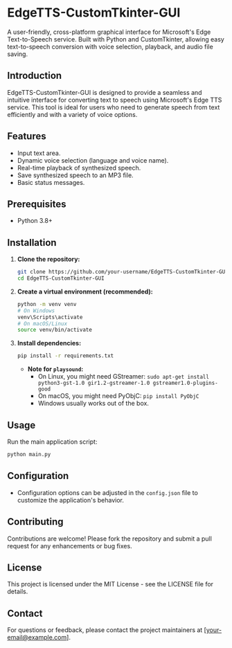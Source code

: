 # EdgeTTS-CustomTkinter-GUI

A user-friendly, cross-platform graphical interface for Microsoft's Edge Text-to-Speech service. Built with Python and CustomTkinter, allowing easy text-to-speech conversion with voice selection, playback, and audio file saving.

## Introduction

EdgeTTS-CustomTkinter-GUI is designed to provide a seamless and intuitive interface for converting text to speech using Microsoft's Edge TTS service. This tool is ideal for users who need to generate speech from text efficiently and with a variety of voice options.

## Features

- Input text area.
- Dynamic voice selection (language and voice name).
- Real-time playback of synthesized speech.
- Save synthesized speech to an MP3 file.
- Basic status messages.

## Prerequisites

- Python 3.8+

## Installation

1. **Clone the repository:**
    ```bash
    git clone https://github.com/your-username/EdgeTTS-CustomTkinter-GUI.git
    cd EdgeTTS-CustomTkinter-GUI
    ```

2. **Create a virtual environment (recommended):**
    ```bash
    python -m venv venv
    # On Windows
    venv\Scripts\activate
    # On macOS/Linux
    source venv/bin/activate
    ```

3. **Install dependencies:**
    ```bash
    pip install -r requirements.txt
    ```
    - **Note for `playsound`:**
        - On Linux, you might need GStreamer: `sudo apt-get install python3-gst-1.0 gir1.2-gstreamer-1.0 gstreamer1.0-plugins-good`
        - On macOS, you might need PyObjC: `pip install PyObjC`
        - Windows usually works out of the box.

## Usage

Run the main application script:

```bash
python main.py
```

## Configuration

- Configuration options can be adjusted in the `config.json` file to customize the application's behavior.

## Contributing

Contributions are welcome! Please fork the repository and submit a pull request for any enhancements or bug fixes.

## License

This project is licensed under the MIT License - see the LICENSE file for details.

## Contact

For questions or feedback, please contact the project maintainers at [your-email@example.com].